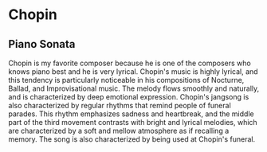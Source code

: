 # Chopin
## Piano Sonata 
Chopin is my favorite composer because he is one of the composers who knows piano best and he is very lyrical.
Chopin's music is highly lyrical, and this tendency is particularly noticeable in his compositions of Nocturne, Ballad, and Improvisational music. The melody flows smoothly and naturally, and is characterized by deep emotional expression.
Chopin's jangsong is also characterized by regular rhythms that remind people of funeral parades. This rhythm emphasizes sadness and heartbreak, and the middle part of the third movement contrasts with bright and lyrical melodies, which are characterized by a soft and mellow atmosphere as if recalling a memory.
The song is also characterized by being used at Chopin's funeral.
